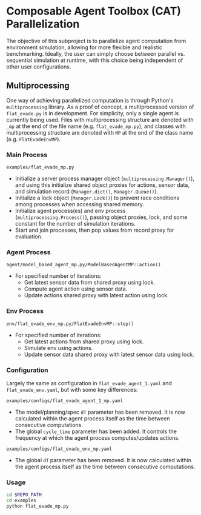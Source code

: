 # Composable Agent Toolbox (CAT) Parallelization
The objective of this subproject is to parallelize agent computation from environment simulation, allowing for more flexible and realistic benchmarking. Ideally, the user can simply choose between parallel vs. sequential simulation at runtime, with this choice being independent of other user configurations.

## Multiprocessing
One way of achieving parallelized computation is through Python's ```multiprocessing``` library. As a proof of concept, a multiprocessed version of ```flat_evade.py``` is in development. For simplicity, only a single agent is currently being used. Files with multiprocessing structure are denoted with ```_mp``` at the end of the file name (e.g. ```flat_evade_mp.py```), and classes with multiprocessing structure are denoted with ```MP``` at the end of the class name (e.g. ```FlatEvadeEnvMP```).

### Main Process 
```examples/flat_evade_mp.py```
- Initialize a server process manager object (```multiprocessing.Manager()```), and using this initialize shared object proxies for actions, sensor data, and simulation record (```Manager.dict()```, ```Manager.Queue()```).
- Initialize a lock object (```Manager.Lock()```) to prevent race conditions among processes when accessing shared memory.
- Initialize agent process(es) and env process (```multiprocessing.Process()```), passing object proxies, lock, and some constant for the number of simulation iterations.
- Start and join processes, then pop values from record proxy for evaluation.

### Agent Process 
```agent/model_based_agent_mp.py/ModelBasedAgentMP::action()```
- For specified number of iterations:
  - Get latest sensor data from shared proxy using lock.
  - Compute agent action using sensor data.
  - Update actions shared proxy with latest action using lock.

### Env Process 
```env/flat_evade_env_mp.py/FlatEvadeEnvMP::step()```
- For specified number of iterations:
  - Get latest actions from shared proxy using lock.
  - Simulate env using actions.
  - Update sensor data shared proxy with latest sensor data using lock.

### Configuration 
Largely the same as configuration in ```flat_evade_agent_1.yaml``` and ```flat_evade_env.yaml```, but with some key differences:

```examples/configs/flat_evade_agent_1_mp.yaml```
- The model/planning/spec ```dT``` parameter has been removed. It is now calculated within the agent process itself as the time between consecutive computations.
- The global ```cycle_time``` parameter has been added. It controls the frequency at which the agent process computes/updates actions.

```examples/configs/flat_evade_env_mp.yaml```
- The global ```dT``` parameter has been removed. It is now calculated within the agent process itself as the time between consecutive computations.

### Usage
```bash
cd $REPO_PATH
cd examples
python flat_evade_mp.py
```
